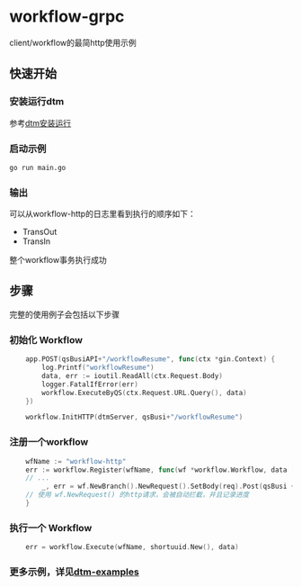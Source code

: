 # workflow-grpc
client/workflow的最简http使用示例

## 快速开始

### 安装运行dtm

参考[dtm安装运行](https://dtm.pub/guide/install.html)

### 启动示例

``` bash
go run main.go
```

### 输出

可以从workflow-http的日志里看到执行的顺序如下：

- TransOut
- TransIn

整个workflow事务执行成功

## 步骤
完整的使用例子会包括以下步骤

### 初始化 Workflow
``` Go
	app.POST(qsBusiAPI+"/workflowResume", func(ctx *gin.Context) {
		log.Printf("workflowResume")
		data, err := ioutil.ReadAll(ctx.Request.Body)
		logger.FatalIfError(err)
		workflow.ExecuteByQS(ctx.Request.URL.Query(), data)
	})

	workflow.InitHTTP(dtmServer, qsBusi+"/workflowResume")
```

### 注册一个workflow
``` Go
	wfName := "workflow-http"
	err := workflow.Register(wfName, func(wf *workflow.Workflow, data []byte) error {
	// ...
		_, err = wf.NewBranch().NewRequest().SetBody(req).Post(qsBusi + "/TransOut")
	// 使用 wf.NewRequest() 的http请求，会被自动拦截，并且记录进度
	}
```

### 执行一个 Workflow
``` Go
	err = workflow.Execute(wfName, shortuuid.New(), data)
```

### 更多示例，详见[dtm-examples](https://github.com/dtm-labs/dtm-examples)
